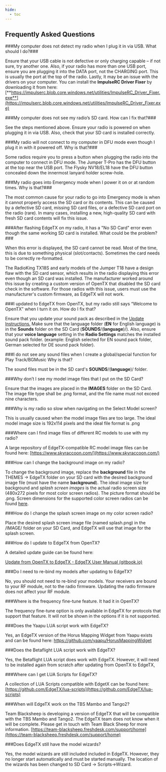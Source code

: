 ```yaml
---
hide:
  - toc
---
```


## Frequently Asked Questions

###My computer does not detect my radio when I plug it in via USB. What should I do?###

Ensure that your USB cable is not defective or only charging capable – if not sure, try another one. Also, if your radio has more than one USB port, ensure you are plugging it into the DATA port, not the CHARGING port. This is usually the port at the top of the radio. Lastly, It may be an issue with the drivers on your computer. You can install the **ImpulseRC Driver Fixer** by downloading it from here:  [**https://impulserc.blob.core.windows.net/utilities/ImpulseRC_Driver_Fixer.exe**](https://impulserc.blob.core.windows.net/utilities/ImpulseRC_Driver_Fixer.exe)

###My computer does not see my radio’s SD card. How can I fix that?###

See the steps mentioned above. Ensure your radio is powered on when plugging it in via USB. Also, check that your SD card is installed correctly.

###My radio will not connect to my computer in DFU mode even though I plug it in with it powered off. Why is that?###

Some radios require you to press a button when plugging the radio into the computer to connect in DFU mode. The Jumper T-Pro has the DFU button at the top near the USB port. The Flysky NV18/EL18 have the DFU button concealed down the innermost lanyard holder screw-hole.

###My radio goes into Emergency mode when I power it on or at random times. Why is that?###

The most common cause for your radio to go into Emergency mode is when it cannot properly access the SD card or its contents. This can be caused by a defective SD card, missing SD card files, or a defective SD card port on the radio (rare). In many cases, installing a new, high-quality SD card with fresh SD card contents will fix this issue.

###After flashing EdgeTX on my radio, it has a "No SD Card" error even though the same working SD card is installed. What could be the problem?###

When this error is displayed, the SD card cannot be read. Most of the time, this is due to something physical (slot/contacts). Sometimes the card needs to be correctly re-formatted.

The RadioKing TX18S and early models of the Jumper T18 have a design flaw with the SD card sensor, which results in the radio displaying this error even though an SD card was installed. The manufacturer worked around this issue by creating a custom version of OpenTX that disabled the SD card check in the software. For those radios with this issue, users must use the manufacturer's custom firmware, as EdgeTX will not work.

###I updated to EdgeTX from OpenTX, but my radio still says “Welcome to OpenTX” when I turn it on. How do I fix that?

Ensure that you update your sound pack as described in the [Update Instructions.](https://edgetx.gitbook.io/edgetx-user-manual/edgetx-user-manual/installing-and-updating-edgetx) Make sure that the language folder (**EN** for English language) is in the **Sounds** folder on the SD Card (**SOUNDS**/(**language**)/). Also, ensure that your **voice language** setting in the **Radio Settings** matches the installed sound pack folder. (example: English selected for EN sound pack folder, German selected for DE sound pack folder).

###I do not see any sound files when I create a global/special function for Play Track/BGMusic Why is that?

The sound files must be in the SD card's **SOUNDS**/(**language**)/ folder.

###Why don’t I see my model image files that I put on the SD Card?

Ensure that the images are placed in the **IMAGES** folder on the SD Card. The image file type shall be .png format, and the file name must not exceed nine characters.

###Why is my radio so slow when navigating on the Select Model screen?

This is usually caused when the model image files are too large. The ideal model image size is 192x114 pixels and the ideal file format is .png

###Where can I find image files of different RC models to use with my radio?

A large repository of EdgeTX-compatible RC model image files can be found here: [https://www.skyraccoon.com/](https://www.skyraccoon.com/)

###How can I change the background image on my radio?

To change the background image, replace the **background** file in the THEMES -> EdgeTX folder on your SD card with the desired background image file (must have the name **background**). The ideal image size for background and _splash screen images_ is the actual radio screen size (480x272 pixels for most color screen radios). The picture format should be .png. Screen dimensions for the supported color screen radios can be found [here](https://github.com/EdgeTX/edgetx-sdcard).

###How do I change the splash screen image on my color screen radio?

Place the desired splash screen image file (named splash.png) in the /IMAGE/ folder on your SD Card, and EdgeTX will use that image for the splash screen.

###How do I update to EdgeTX from OpenTX?

A detailed update guide can be found here:

[Update from OpenTX to EdgeTX - EdgeTX User Manual (gitbook.io)](https://edgetx.gitbook.io/edgetx-user-manual/edgetx-user-manual/installing-and-updating-edgetx)

###Do I need to re-bind my models after updating to EdgeTX?

No, you should not need to re-bind your models. Your receivers are bound to your RF module, not to the radio firmware. Updating the radio firmware does not affect your RF module.

###Where is the frequency fine-tune feature. It had it in OpenTX?

The frequency fine-tune option is only available in EdgeTX for protocols that support that feature. It will not be shown in the options if it is not supported.

###Does the Yaapu LUA script work with EdgeTX?

Yes, an EdgeTX version of the Horus Mapping Widget from Yaapu exists and can be found here: https://github.com/yaapu/HorusMappingWidget

###Does the Betaflight LUA script work with EdgeTX?

Yes, the Betaflight LUA script does work with EdgeTX. However, it will need to be installed again from scratch after updating from OpenTX to EdgeTX,

###Where can I get LUA Scripts for EdgeTX?

A collection of LUA Scripts compatible with EdgetX can be found here: [https://github.com/EdgeTX/lua-scripts](https://github.com/EdgeTX/lua-scripts)

###When will EdgeTX work on the TBS Mambo and Tango2?

Team Blacksheep is developing a version of EdgeTX that will be compatible with the TBS Mambo and Tango2. The EdgeTX team does not know when it will be complete. Please get in touch with Team Black Sheep for more information. [https://team-blacksheep.freshdesk.com/support/home](https://team-blacksheep.freshdesk.com/support/home)

###Does EdgeTX still have the model wizards?

Yes, the model wizards are still included included in EdgeTX. However, they no longer start automatically and must be started manually. The location of the wizards has been changed to SD Card -> Scripts->Wizard.
